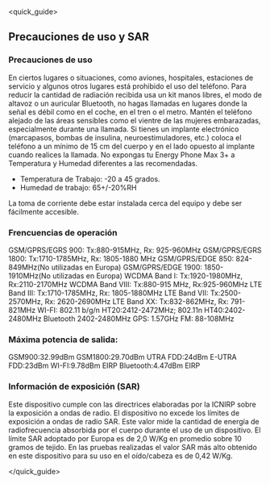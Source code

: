 <quick_guide>
## Precauciones de uso y SAR
### Precauciones de uso
En ciertos lugares o situaciones, como aviones, hospitales, estaciones de servicio y algunos otros lugares está prohibido el uso del teléfono.
Para reducir la cantidad de radiación recibida usa un kit manos libres, el modo de altavoz o un auricular Bluetooth, no hagas llamadas en lugares donde la señal es débil como en el coche, en el tren o el metro. Mantén el teléfono alejado de las áreas sensibles como el vientre de las mujeres embarazadas, especialmente durante una llamada. Si tienes un implante electrónico (marcapasos, bombas de insulina, neuroestimuladores, etc.) coloca el teléfono a un mínimo de 15 cm del cuerpo y en el lado opuesto al implante cuando realices la llamada.
No expongas tu Energy Phone Max 3+ a Temperatura y Humedad diferentes a las recomendadas.
* Temperatura de Trabajo: -20 a 45 grados.
* Humedad de trabajo: 65+/-20%RH

La toma de corriente debe estar instalada cerca del equipo y debe ser fácilmente accesible.

### Frencuencias de operación
GSM/GPRS/EGRS 900: Tx:880-915MHz, Rx: 925-960MHz
GSM/GPRS/EGRS 1800: Tx:1710-1785MHz, Rx: 1805-1880 MHz
GSM/GPRS/EDGE 850: 824-849MHz(No utilizadas en Europa)
GSM/GPRS/EDGE 1900: 1850-1910MHz(No utilizadas en Europa)
WCDMA Band I: Tx:1920-1980MHz, Rx:2110-2170MHz
WCDMA Band VIII: Tx:880-915 MHz, Rx:925-960MHz
LTE Band III: Tx:1710-1785MHz, Rx: 1805-1880MHz
LTE Band VII: Tx:2500-2570MHz, Rx: 2620-2690MHz
LTE Band XX: Tx:832-862MHz, Rx: 791-821MHz
WI-FI: 802.11 b/g/n HT20:2412-2472MHz;
802.11n HT40:2402-2480MHz
Bluetooth 2402-2480MHz
GPS: 1.57GHz
FM: 88-108MHz

### Máxima potencia de salida:
GSM900:32.99dBm
GSM1800:29.70dBm
UTRA FDD:24dBm
E-UTRA FDD:23dBm
WI-FI:9.78dBm EIRP
Bluetooth:4.47dBm EIRP


### Información de exposición (SAR)
Este dispositivo cumple con las directrices elaboradas por la ICNIRP sobre la exposición a ondas de radio. El dispositivo no excede los límites de exposición a ondas de radio SAR. Este valor mide la cantidad de energía de radiofrecuencia absorbida por el cuerpo durante el uso de un dispositivo. El límite SAR adoptado por Europa es de 2,0 W/Kg en promedio sobre 10 gramos de tejido. En las pruebas realizadas el valor SAR más alto obtenido en este dispositivo para su uso en el oído/cabeza es de 0,42 W/Kg.

</quick_guide>

